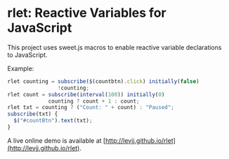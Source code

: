 rlet: Reactive Variables for JavaScript
=======================================

This project uses sweet.js macros to enable reactive variable declarations to
JavaScript.

Example:

```javaScript
rlet counting = subscribe($(countbtn).click) initially(false)
                !counting;
rlet count = subscribe(interval(100)) initially(0)
             counting ? count + 1 : count;
rlet txt = counting ? ("Count: " + count) : "Paused";
subscribe(txt) {
  $("#countBtn").text(txt);
}
```

A live online demo is available at [http://levjj.github.io/rlet](http://levjj.github.io/rlet).

